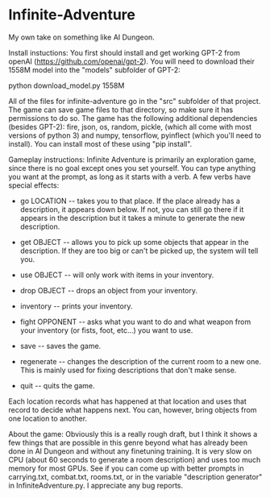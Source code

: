 # Infinite-Adventure
My own take on something like AI Dungeon.

Install instuctions:
You first should install and get working GPT-2 from openAI (https://github.com/openai/gpt-2).
You will need to download their 1558M model into the "models" subfolder of GPT-2:

python download_model.py 1558M

All of the files for infinite-adventure go in the "src" subfolder of that project.
The game can save game files to that directory, so make sure it has permissions to do so.
The game has the following additional dependencies (besides GPT-2):
fire, json, os, random, pickle, (which all come with most versions of python 3) and numpy, tensorflow, pyinflect (which you'll need to install).
You can install most of these using "pip install".

Gameplay instructions:
 Infinite Adventure is primarily an exploration game, since there is no goal except ones you set yourself. You can type anything you want at the prompt, as long as it starts with a verb. A few verbs have special effects:

 * go LOCATION -- takes you to that place. If the place already has a description, it appears down below. If not, you can still go there if it appears in the description but it takes a minute to generate the new description.

 * get OBJECT -- allows you to pick up some objects that appear in the description. If they are too big or can't be picked up, the system will tell you.

 * use OBJECT -- will only work with items in your inventory.

 * drop OBJECT -- drops an object from your inventory.

 * inventory -- prints your inventory.

 * fight OPPONENT -- asks what you want to do and what weapon from your inventory (or fists, foot, etc...) you want to use.

 * save -- saves the game.

 * regenerate -- changes the description of the current room to a new one. This is mainly used for fixing descriptions that don't make sense.

 * quit -- quits the game.

Each location records what has happened at that location and uses that record to decide what happens next. You can, however, bring objects from one location to another.

About the game:
Obviously this is a really rough draft, but I think it shows a few things that are possible in this genre beyond what has already been done in AI Dungeon and without any finetuning training. It is very slow on CPU (about 60 seconds to generate a room description) and uses too much memory for most GPUs. See if you can come up with better prompts in carrying.txt, combat.txt, rooms.txt, or in the variable "description generator" in InfiniteAdventure.py. I appreciate any bug reports.
